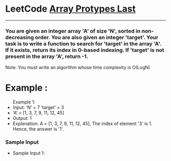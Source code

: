 <h1>LeetCode <a href="[https://leetcode.com/problems/array-prototype-last/description/](https://www.naukri.com/code360/problems/binary-search_972?leftPanelTab=0&utm_source=youtube&utm_medium=affiliate&utm_campaign=love_babbar_11&leftPanelTabValue=PROBLEM)">Array Protypes Last</a></h1>
<hr>

<h3>You are given an integer array 'A' of size 'N', sorted in non-decreasing order. You are also given an integer 'target'.
Your task is to write a function to search for 'target' in the array 'A'. If it exists, return its index in 0-based indexing. 
If 'target' is not present in the array 'A', return -1.</h1>
<p>Note:
You must write an algorithm whose time complexity is O(LogN)</p>
<div>
  <h1>Example :</h1>
  <ul> Example 1:
   <li>Input: ‘N’ = 7 ‘target’ = 3</li>
   <li>‘A’ = [1, 3, 7, 9, 11, 12, 45]</li>
    <li>Output: 1</li>
    <li>Explanation: A = [1, 3, 7, 9, 11, 12, 45],
          The index of element '3' is 1.
           Hence, the answer is '1'.</li>
</ul>
  <div>
    <h3>Sample Input </h3>
  </div>
 <ul>
   <li>
     Sample Input 1:
   </li>
 </ul>
